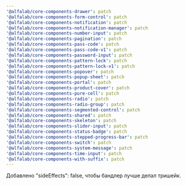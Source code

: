 ```yaml
---
'@alfalab/core-components-drawer': patch
'@alfalab/core-components-form-control': patch
'@alfalab/core-components-notification': patch
'@alfalab/core-components-notification-manager': patch
'@alfalab/core-components-number-input': patch
'@alfalab/core-components-pagination': patch
'@alfalab/core-components-pass-code': patch
'@alfalab/core-components-pass-code-v1': patch
'@alfalab/core-components-password-input': patch
'@alfalab/core-components-pattern-lock': patch
'@alfalab/core-components-pattern-lock-v1': patch
'@alfalab/core-components-popover': patch
'@alfalab/core-components-popup-sheet': patch
'@alfalab/core-components-portal': patch
'@alfalab/core-components-product-cover': patch
'@alfalab/core-components-pure-cell': patch
'@alfalab/core-components-radio': patch
'@alfalab/core-components-radio-group': patch
'@alfalab/core-components-segmented-control': patch
'@alfalab/core-components-shared': patch
'@alfalab/core-components-skeleton': patch
'@alfalab/core-components-slider-input': patch
'@alfalab/core-components-status-badge': patch
'@alfalab/core-components-stepped-progress-bar': patch
'@alfalab/core-components-switch': patch
'@alfalab/core-components-system-message': patch
'@alfalab/core-components-time-input': patch
'@alfalab/core-components-with-suffix': patch
---
```


Добавлено "sideEffects": false, чтобы бандлер лучше делал тришейк.
